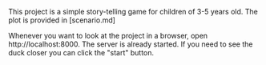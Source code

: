 This project is a simple story-telling game for children of 3-5 years old. The plot is provided in [scenario.md]

Whenever you want to look at the project in a browser, open http://localhost:8000. The server is already started. If you need to see the duck closer you can click the "start" button.
